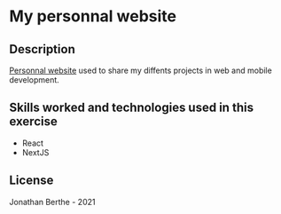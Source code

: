 # My personnal website

## Description

[Personnal website](http://jonathanberthe.be) used to share my diffents projects in web and mobile development.


## Skills worked and technologies used in this exercise

- React
- NextJS

## License

Jonathan Berthe - 2021

